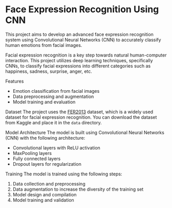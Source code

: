 # Face Expression Recognition Using CNN

This project aims to develop an advanced face expression recognition system using Convolutional Neural Networks (CNN) to accurately classify human emotions from facial images.

Facial expression recognition is a key step towards natural human-computer interaction. This project utilizes deep learning techniques, specifically CNNs, to classify facial expressions into different categories such as happiness, sadness, surprise, anger, etc.

Features
- Emotion classification from facial images
- Data preprocessing and augmentation
- Model training and evaluation

 Dataset
The project uses the [FER2013](https://www.kaggle.com/datasets/msambare/fer2013) dataset, which is a widely used dataset for facial expression recognition. You can download the dataset from Kaggle and place it in the `data` directory.

Model Architecture
The model is built using Convolutional Neural Networks (CNN) with the following architecture:
- Convolutional layers with ReLU activation
- MaxPooling layers
- Fully connected layers
- Dropout layers for regularization

Training
The model is trained using the following steps:
1. Data collection and preprocessing
2. Data augmentation to increase the diversity of the training set
3. Model design and compilation
4. Model training and validation

